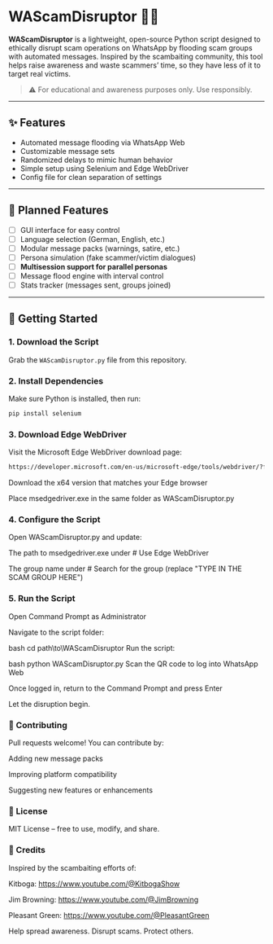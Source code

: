 # WAScamDisruptor 🚫📱

**WAScamDisruptor** is a lightweight, open-source Python script designed to ethically disrupt scam operations on WhatsApp by flooding scam groups with automated messages. Inspired by the scambaiting community, this tool helps raise awareness and waste scammers’ time, so they have less of it to target real victims.

> ⚠️ For educational and awareness purposes only. Use responsibly.

---

## ✨ Features
- Automated message flooding via WhatsApp Web
- Customizable message sets
- Randomized delays to mimic human behavior
- Simple setup using Selenium and Edge WebDriver
- Config file for clean separation of settings

---
## 🚧 Planned Features
- [ ] GUI interface for easy control
- [ ] Language selection (German, English, etc.)
- [ ] Modular message packs (warnings, satire, etc.)
- [ ] Persona simulation (fake scammer/victim dialogues)
- [ ] **Multisession support for parallel personas**
- [ ] Message flood engine with interval control
- [ ] Stats tracker (messages sent, groups joined)
---

## 🚀 Getting Started

### 1. Download the Script
Grab the `WAScamDisruptor.py` file from this repository.

### 2. Install Dependencies
Make sure Python is installed, then run:

```bash
pip install selenium
```

### 3. Download Edge WebDriver
Visit the Microsoft Edge WebDriver download page:

```bash
https://developer.microsoft.com/en-us/microsoft-edge/tools/webdriver/?form=MA13LH#downloads
```

Download the x64 version that matches your Edge browser

Place msedgedriver.exe in the same folder as WAScamDisruptor.py

### 4. Configure the Script
Open WAScamDisruptor.py and update:

The path to msedgedriver.exe under # Use Edge WebDriver

The group name under # Search for the group (replace "TYPE IN THE SCAM GROUP HERE")

### 5. Run the Script
Open Command Prompt as Administrator

Navigate to the script folder:

bash
cd path\to\WAScamDisruptor
Run the script:

bash
python WAScamDisruptor.py
Scan the QR code to log into WhatsApp Web

Once logged in, return to the Command Prompt and press Enter

Let the disruption begin.

### 🤝 Contributing
Pull requests welcome! You can contribute by:

Adding new message packs

Improving platform compatibility

Suggesting new features or enhancements

### 📄 License
MIT License – free to use, modify, and share.

### 🙌 Credits
Inspired by the scambaiting efforts of:

Kitboga: https://www.youtube.com/@KitbogaShow

Jim Browning: https://www.youtube.com/@JimBrowning

Pleasant Green: https://www.youtube.com/@PleasantGreen

Help spread awareness. Disrupt scams. Protect others.
